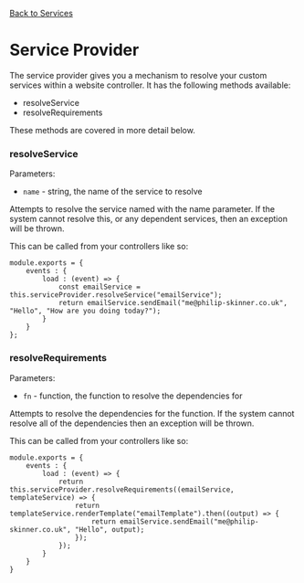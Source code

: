 [Back to Services](/documentation/services)

# Service Provider

The service provider gives you a mechanism to resolve your custom services within a website controller. It has the following methods available:

*   resolveService
*   resolveRequirements

These methods are covered in more detail below.

### resolveService

Parameters:

*   `name` - string, the name of the service to resolve

Attempts to resolve the service named with the name parameter. If the system cannot resolve this, or any dependent services, then an exception will be thrown.

This can be called from your controllers like so:

```
module.exports = {
	events : {
		load : (event) => {
			const emailService = this.serviceProvider.resolveService("emailService");
			return emailService.sendEmail("me@philip-skinner.co.uk", "Hello", "How are you doing today?");
		}
	}
};
```

### resolveRequirements

Parameters:

*   `fn` - function, the function to resolve the dependencies for

Attempts to resolve the dependencies for the function. If the system cannot resolve all of the dependencies then an exception will be thrown.

This can be called from your controllers like so:

```
module.exports = {
	events : {
		load : (event) => {
			return this.serviceProvider.resolveRequirements((emailService, templateService) => {
				return templateService.renderTemplate("emailTemplate").then((output) => {
					return emailService.sendEmail("me@philip-skinner.co.uk", "Hello", output);
				});
			});
		}
	}
}
```